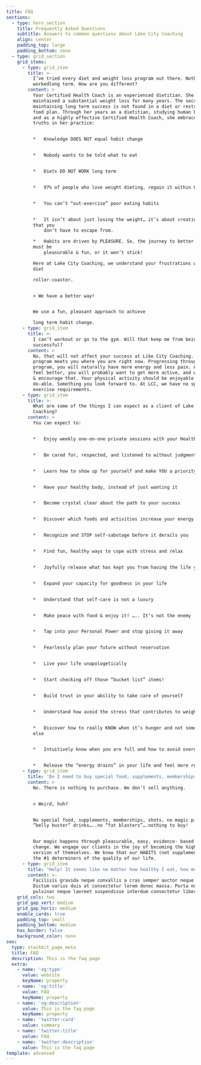 ```yaml
---
title: FAQ
sections:
  - type: hero_section
    title: Frequently Asked Questions
    subtitle: Answers to common questions about Lake City Coaching
    align: center
    padding_top: large
    padding_bottom: none
  - type: grid_section
    grid_items:
      - type: grid_item
        title: >-
          I’ve tried every diet and weight loss program out there. Nothing has
          workedlong term. How are you different?
        content: >
          Your Certified Health Coach is an experienced dietitian. She has also
          maintained a substantial weight loss for many years. The secret to
          maintaining long term success is not found in a diet or restrictive
          food plan. Through her years as a dietitian, studying human behavior,
          and as a highly effective Certified Health Coach, she embraces these
          truths in her practice:


          *   Knowledge DOES NOT equal habit change


          *   Nobody wants to be told what to eat


          *   Diets DO NOT WORK long term


          *   97% of people who lose weight dieting, regain it within 6 months


          *   You can’t “out-exercise” poor eating habits


          *   It isn’t about just losing the weight… it’s about creating a life
          that you
              don’t have to escape from.

          *   Habits are driven by PLEASURE. So, the journey to better health
          must be
              pleasurable & fun, or it won’t stick!

          Here at Lake City Coaching, we understand your frustrations with the
          diet

          roller-coaster.


          > We have a better way!


          We use a fun, pleasant approach to achieve

          long term habit change.
      - type: grid_item
        title: >-
          I can’t workout or go to the gym. Will that keep me from being
          successful?
        content: >
          No, that will not affect your success at Like City Coaching. Our
          program meets you where you are right now. Progressing through the
          program, you will naturally have more energy and less pain. As you
          feel better, you will probably want to get more active, and we support
          & encourage that. Your physical activity should be enjoyable and
          do-able. Something you look forward to. At LCC, we have no specific
          exercise requirements.
      - type: grid_item
        title: >-
          What are some of the things I can expect as a client of Lake City
          Coaching?
        content: >
          You can expect to:


          *   Enjoy weekly one-on-one private sessions with your Health Coach


          *   Be cared for, respected, and listened to without judgment


          *   Learn how to show up for yourself and make YOU a priority


          *   Have your healthy body, instead of just wanting it


          *   Become crystal clear about the path to your success


          *   Discover which foods and activities increase your energy


          *   Recognize and STOP self-sabotage before it derails you


          *   Find fun, healthy ways to cope with stress and relax


          *   Joyfully release what has kept you from having the life you want


          *   Expand your capacity for goodness in your life


          *   Understand that self-care is not a luxury


          *   Make peace with food & enjoy it! ….. It’s not the enemy


          *   Tap into your Personal Power and stop giving it away


          *   Fearlessly plan your future without reservation


          *   Live your life unapologetically


          *   Start checking off those “bucket list” items!


          *   Build trust in your ability to take care of yourself


          *   Understand how avoid the stress that contributes to weight gain


          *   Discover how to really KNOW when it’s hunger and not something
          else


          *   Intuitively know when you are full and how to avoid overeating


          *   Release the “energy drains” in your life and feel more refreshed
      - type: grid_item
        title: 'Do I need to buy special food, supplements, memberships, etc?'
        content: >
          No. There is nothing to purchase. We don’t sell anything.


          > Weird, huh?


          No special food, supplements, memberships, shots, no magic pills or
          “belly buster” drinks…..no “fat blasters”….nothing to buy!


          Our magic happens through pleasurable, easy, evidence- based habit
          change. We engage our clients in the joy of becoming the highest
          version of themselves. We know that our HABITS (not supplements) are
          the #1 determiners of the quality of our life.
      - type: grid_item
        title: "Help! It seems like no matter how healthy I eat, how much I diet, I just can’t\_get the excess weight off. Especially the belly fat. Can you help me?"
        content: >-
          Facilisis gravida neque convallis a cras semper auctor neque vitae.
          Dictum varius duis at consectetur lorem donec massa. Porta non
          pulvinar neque laoreet suspendisse interdum consectetur libero.
    grid_cols: two
    grid_gap_vert: medium
    grid_gap_horiz: medium
    enable_cards: true
    padding_top: small
    padding_bottom: medium
    has_border: false
    background_color: none
seo:
  type: stackbit_page_meta
  title: FAQ
  description: This is the faq page
  extra:
    - name: 'og:type'
      value: website
      keyName: property
    - name: 'og:title'
      value: FAQ
      keyName: property
    - name: 'og:description'
      value: This is the faq page
      keyName: property
    - name: 'twitter:card'
      value: summary
    - name: 'twitter:title'
      value: FAQ
    - name: 'twitter:description'
      value: This is the faq page
template: advanced
---
```

